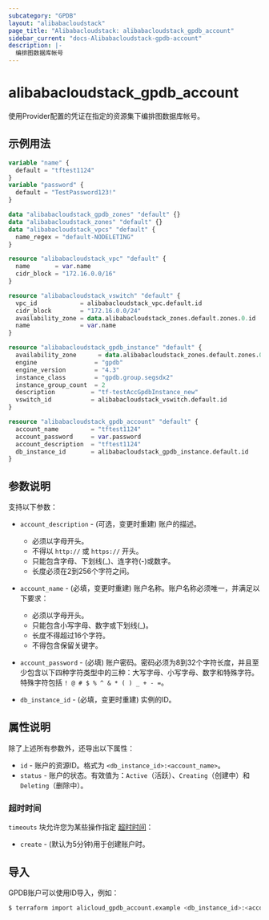 ```yaml
---
subcategory: "GPDB"
layout: "alibabacloudstack"
page_title: "Alibabacloudstack: alibabacloudstack_gpdb_account"
sidebar_current: "docs-Alibabacloudstack-gpdb-account"
description: |- 
  编排图数据库帐号
---
```


# alibabacloudstack_gpdb_account

使用Provider配置的凭证在指定的资源集下编排图数据库帐号。

## 示例用法

```terraform
variable "name" {
  default = "tftest1124"
}
variable "password" {
  default = "TestPassword123!"
}

data "alibabacloudstack_gpdb_zones" "default" {}
data "alibabacloudstack_zones" "default" {}
data "alibabacloudstack_vpcs" "default" {
  name_regex = "default-NODELETING"
}

resource "alibabacloudstack_vpc" "default" {
  name       = var.name
  cidr_block = "172.16.0.0/16"
}

resource "alibabacloudstack_vswitch" "default" {
  vpc_id            = alibabacloudstack_vpc.default.id
  cidr_block        = "172.16.0.0/24"
  availability_zone = data.alibabacloudstack_zones.default.zones.0.id
  name              = var.name
}

resource "alibabacloudstack_gpdb_instance" "default" {
  availability_zone      = data.alibabacloudstack_zones.default.zones.0.id
  engine                = "gpdb"
  engine_version        = "4.3"
  instance_class        = "gpdb.group.segsdx2"
  instance_group_count  = 2
  description          = "tf-testAccGpdbInstance_new"
  vswitch_id           = alibabacloudstack_vswitch.default.id
}

resource "alibabacloudstack_gpdb_account" "default" {
  account_name         = "tftest1124"
  account_password     = var.password
  account_description  = "tftest1124"
  db_instance_id       = alibabacloudstack_gpdb_instance.default.id
}
```

## 参数说明

支持以下参数：

* `account_description` - (可选，变更时重建) 账户的描述。  
  * 必须以字母开头。
  * 不得以 `http://` 或 `https://` 开头。
  * 只能包含字母、下划线(_)、连字符(-)或数字。
  * 长度必须在2到256个字符之间。

* `account_name` - (必填，变更时重建) 账户名称。账户名称必须唯一，并满足以下要求：
  * 必须以字母开头。
  * 只能包含小写字母、数字或下划线(_)。
  * 长度不得超过16个字符。
  * 不得包含保留关键字。

* `account_password` - (必填) 账户密码。密码必须为8到32个字符长度，并且至少包含以下四种字符类型中的三种：大写字母、小写字母、数字和特殊字符。特殊字符包括 `! @ # $ % ^ & * ( ) _ + - =`。

* `db_instance_id` - (必填，变更时重建) 实例的ID。

## 属性说明

除了上述所有参数外，还导出以下属性：

* `id` - 账户的资源ID。格式为 `<db_instance_id>:<account_name>`。
* `status` - 账户的状态。有效值为：`Active`（活跃）、`Creating`（创建中）和 `Deleting`（删除中）。

### 超时时间

`timeouts` 块允许您为某些操作指定 [超时时间](https://www.terraform.io/docs/configuration-0-11/resources.html#timeouts)：

* `create` - (默认为5分钟)用于创建账户时。

## 导入

GPDB账户可以使用ID导入，例如：

```bash
$ terraform import alicloud_gpdb_account.example <db_instance_id>:<account_name>
```